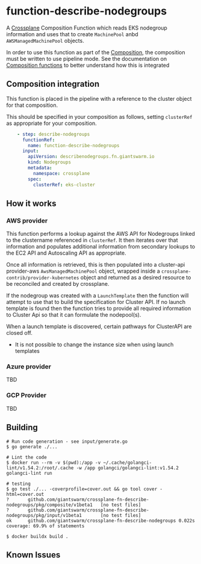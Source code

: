 # function-describe-nodegroups

A [Crossplane] Composition Function which reads EKS nodegroup information and
uses that to create `MachinePool` anbd `AWSManagedMachinePool` objects.

In order to use this function as part of the [Composition], the composition
must be written to use pipeline mode. See the documentation on 
[Composition functions] to better understand how this is integrated

## Composition integration

This function is placed in the pipeline with a reference to the cluster object
for that composition.

This should be specified in your composition as follows, setting `clusterRef`
as appropriate for your composition.

```yaml
    - step: describe-nodegroups
      functionRef:
        name: function-describe-nodegroups
      input:
        apiVersion: describenodegroups.fn.giantswarm.io
        kind: Nodegroups
        metadata:
          namespace: crossplane
        spec:
          clusterRef: eks-cluster
```

## How it works

### AWS provider

This function performs a lookup against the AWS API for Nodegroups linked to 
the clustername referenced in `clusterRef`. It then iterates over that 
information and populates additional information from secondary lookups to the
EC2 API and Autoscaling API as appropriate.

Once all information is retrieved, this is then populated into a cluster-api
provider-aws `AwsManagedMachinePool` object, wrapped inside a 
`crossplane-contrib/provider-kubernetes` object and returned as a desired
resource to be reconciled and created by crossplane.

If the nodegroup was created with a `LaunchTemplate` then the function will
attempt to use that to build the specification for Cluster API. If no launch
template is found then the function tries to provide all required information
to Cluster Api so that it can formulate the nodepool(s).

When a launch template is discovered, certain pathways for ClusterAPI are 
closed off.

- It is not possible to change the instance size when using launch templates

### Azure provider

TBD

### GCP Provider

TBD

## Building

```shell
# Run code generation - see input/generate.go
$ go generate ./...

# Lint the code
$ docker run --rm -v $(pwd):/app -v ~/.cache/golangci-lint/v1.54.2:/root/.cache -w /app golangci/golangci-lint:v1.54.2 golangci-lint run

# testing
$ go test ./... -coverprofile=cover.out && go tool cover -html=cover.out
?       github.com/giantswarm/crossplane-fn-describe-nodegroups/pkg/composite/v1beta1   [no test files]
?       github.com/giantswarm/crossplane-fn-describe-nodegroups/pkg/input/v1beta1       [no test files]
ok      github.com/giantswarm/crossplane-fn-describe-nodegroups 0.022s  coverage: 69.9% of statements

$ docker buildx build .
```

## Known Issues

[Crossplane]: https://crossplane.io
[crossplane-cli]: https://github.com/crossplane/crossplane/releases/tag/v1.14.0-rc.1
[Composition]: https://docs.crossplane.io/v1.13/concepts/compositions
[Composition functions]: https://docs.crossplane.io/latest/concepts/compositions/#use-composition-functions
[RunFunctionRequest]: https://github.com/crossplane/function-sdk-go/blob/a4ada4f934f6f8d3f9018581199c6c71e0343d13/proto/v1beta1/run_function.proto#L36